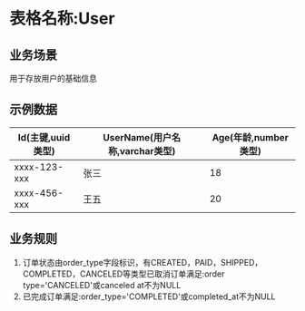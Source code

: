 # 表格名称:User 

## 业务场景

用于存放用户的基础信息

## 示例数据

| Id(主键,uuid类型) | UserName(用户名称,varchar类型) | Age(年龄,number类型) |
| ----------------- | ------------------------------ | -------------------- |
| xxxx-123-xxx      | 张三                           | 18                   |
| xxxx-456-xxx      | 王五                           | 20                   |

## 业务规则

1. 订单状态由order_type字段标识，有CREATED，PAID，SHIPPED，COMPLETED，CANCELED等类型已取消订单满足:order type='CANCELED'或canceled at不为NULL
2. 已完成订单满足:order_type='COMPLETED'或completed_at不为NULL
